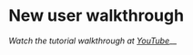 # New user walkthrough

_Watch the tutorial walkthrough at_ [_YouTube_](https://youtu.be/FFXbKcBOjJg)\_\_


